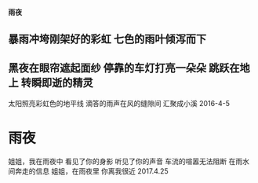 #### 雨夜
暴雨冲垮刚架好的彩虹
七色的雨叶倾泻而下
---
黑夜在眼帘遮起面纱
停靠的车灯打亮一朵朵
跳跃在地上
转瞬即逝的精灵
----
太阳照亮彩虹色的地平线
滴答的雨声在风的缝隙间
汇聚成小溪
2016-4-5 
# 雨夜
姐姐，我在雨夜中
看见了你的身影
听见了你的声音
车流的喧嚣无法阻断
在雨水间奔走的信息
姐姐，在雨夜里
你离我很近
2017.4.25
